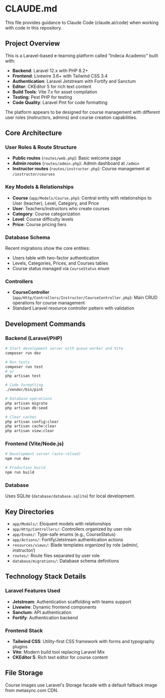 # CLAUDE.md

This file provides guidance to Claude Code (claude.ai/code) when working with code in this repository.

## Project Overview

This is a Laravel-based e-learning platform called "Indeca Academic" built with:
- **Backend**: Laravel 12.x with PHP 8.2+
- **Frontend**: Livewire 3.6+ with Tailwind CSS 3.4
- **Authentication**: Laravel Jetstream with Fortify and Sanctum
- **Editor**: CKEditor 5 for rich text content
- **Build Tools**: Vite 7.x for asset compilation
- **Testing**: Pest PHP for testing
- **Code Quality**: Laravel Pint for code formatting

The platform appears to be designed for course management with different user roles (instructors, admins) and course creation capabilities.

## Core Architecture

### User Roles & Route Structure
- **Public routes** (`routes/web.php`): Basic welcome page
- **Admin routes** (`routes/admin.php`): Admin dashboard at `/admin`
- **Instructor routes** (`routes/instructor.php`): Course management at `/instructor/courses`

### Key Models & Relationships
- **Course** (`app/Models/Course.php`): Central entity with relationships to User (teacher), Level, Category, and Price
- **User**: Teachers/instructors who create courses
- **Category**: Course categorization
- **Level**: Course difficulty levels
- **Price**: Course pricing tiers

### Database Schema
Recent migrations show the core entities:
- Users table with two-factor authentication
- Levels, Categories, Prices, and Courses tables
- Course status managed via `CourseStatus` enum

### Controllers
- **CourseController** (`app/Http/Controllers/Instructor/CourseController.php`): Main CRUD operations for course management
- Standard Laravel resource controller pattern with validation

## Development Commands

### Backend (Laravel/PHP)
```bash
# Start development server with queue worker and Vite
composer run dev

# Run tests
composer run test
# or
php artisan test

# Code formatting
./vendor/bin/pint

# Database operations
php artisan migrate
php artisan db:seed

# Clear caches
php artisan config:clear
php artisan cache:clear
php artisan view:clear
```

### Frontend (Vite/Node.js)
```bash
# Development server (auto-reload)
npm run dev

# Production build
npm run build
```

### Database
Uses SQLite (`database/database.sqlite`) for local development.

## Key Directories

- `app/Models/`: Eloquent models with relationships
- `app/Http/Controllers/`: Controllers organized by user role
- `app/Enums/`: Type-safe enums (e.g., CourseStatus)
- `app/Actions/`: Fortify/Jetstream authentication actions
- `resources/views/`: Blade templates organized by role (admin/, instructor/)
- `routes/`: Route files separated by user role
- `database/migrations/`: Database schema definitions

## Technology Stack Details

### Laravel Features Used
- **Jetstream**: Authentication scaffolding with teams support
- **Livewire**: Dynamic frontend components
- **Sanctum**: API authentication
- **Fortify**: Authentication backend

### Frontend Stack
- **Tailwind CSS**: Utility-first CSS framework with forms and typography plugins
- **Vite**: Modern build tool replacing Laravel Mix
- **CKEditor 5**: Rich text editor for course content

## File Storage
Course images use Laravel's Storage facade with a default fallback image from metasync.com CDN.